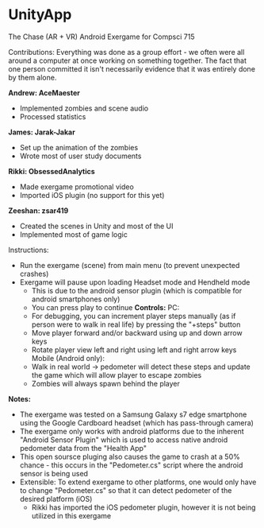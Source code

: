 # UnityApp
The Chase (AR + VR) Android Exergame for Compsci 715

</b>Contributions:</b> Everything was done as a group effort - we often were all around a computer at once working on something together.  The fact that one person committed it isn't necessarily evidence that it was entirely done by them alone.

<b>Andrew: AceMaester</b>
- Implemented zombies and scene audio
- Processed statistics

<b>James: Jarak-Jakar</b>
- Set up the animation of the zombies
- Wrote most of user study documents

<b>Rikki: ObsessedAnalytics</b>
- Made exergame promotional video
- Imported iOS plugin (no support for this yet)

<b>Zeeshan: zsar419</b>
- Created the scenes in Unity and most of the UI
- Implemented most of game logic

</b>Instructions:</b>
  - Run the exergame (scene) from main menu (to prevent unexpected crashes)
  - Exergame will pause upon loading Headset mode and Hendheld mode
    - This is due to the android sensor plugin (which is compatible for android smartphones only)
    - You can press play to continue
  <b>Controls:</b>
    PC:
    - For debugging, you can increment player steps manually (as if person were to walk in real life) by pressing the "+steps" button
    - Move player forward and/or backward using  up and down arrow keys
    - Rotate player view left and right using left and right arrow keys
    Mobile (Android only):
    - Walk in real world -> pedometer will detect these steps and update the game which will allow player to escape zombies
    - Zombies will always spawn behind the player

<b>Notes:</b>
- The exergame was tested on a Samsung Galaxy s7 edge smartphone using the Google Cardboard headset (which has pass-through camera)
- The exergame only works with android platforms due to the inherent "Android Sensor Plugin" which is used to access native android pedometer data from the "Health App"
- This open soursce pluging also causes the game to crash at a 50% chance - this occurs in the "Pedometer.cs" script where the android sensor is being used
- Extensible: To extend exergame to other platforms, one would only have to change "Pedometer.cs" so that it can detect pedometer of the desired platform (iOS)
  - Rikki has imported the iOS pedometer plugin, however it is not being utilized in this exergame
